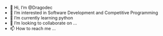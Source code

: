 - 👋 Hi, I’m @Dragodec
- 👀 I’m interested in Software Development and Competitive Programming
- 🌱 I’m currently learning python
- 💞️ I’m looking to collaborate on ...
- 📫 How to reach me ...

<!---
Dragodec/Dragodec is a ✨ special ✨ repository because its `README.md` (this file) appears on your GitHub profile.
You can click the Preview link to take a look at your changes.
--->
